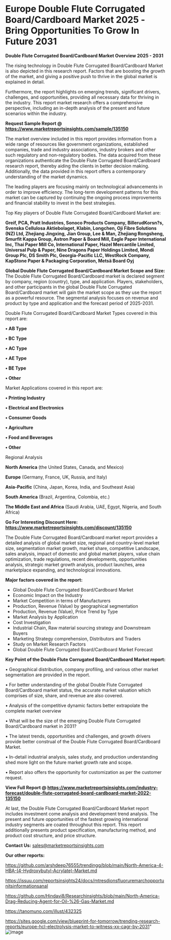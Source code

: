 # Europe Double Flute Corrugated Board/Cardboard Market 2025 -Bring Opportunities To Grow In Future 2031

<Strong> Double Flute Corrugated Board/Cardboard Market Overview 2025 - 2031</strong>

The rising technology in Double Flute Corrugated Board/Cardboard Market is also depicted in this research report. Factors that are boosting the growth of the market, and giving a positive push to thrive in the global market is explained in detail.

Furthermore, the report highlights on emerging trends, significant drivers, challenges, and opportunities, providing all necessary data for thriving in the industry. This report market research offers a comprehensive perspective, including an in-depth analysis of the present and future scenarios within the industry.

<strong>Request Sample Report @ <a href=https://www.marketreportsinsights.com/sample/135150>https://www.marketreportsinsights.com/sample/135150</a></strong>

The market overview included in this report provides information from a wide range of resources like government organizations, established companies, trade and industry associations, industry brokers and other such regulatory and non-regulatory bodies. The data acquired from these organizations authenticate the Double Flute Corrugated Board/Cardboard research report, thereby aiding the clients in better decision making. Additionally, the data provided in this report offers a contemporary understanding of the market dynamics.

The leading players are focusing mainly on technological advancements in order to improve efficiency. The long-term development patterns for this market can be captured by continuing the ongoing process improvements and financial stability to invest in the best strategies.

Top Key players of Double Flute Corrugated Board/Cardboard Market are:

<strong>Greif, PCA, Pratt Industries, Sonoco Products Company, BillerudKorsn?s, Svenska Cellulosa Aktiebolaget, Klabin, Longchen, Oji Fibre Solutions (NZ) Ltd, Zhejiang Jingxing, Jian Group, Lee & Man, Zhejiang Rongsheng, Smurfit Kappa Group, Astron Paper & Board Mill, Eagle Paper International Inc, Thai Paper Mill Co, International Paper, Hazel Mercantile Limited, Universal Pulp & Paper, Nine Dragons Paper Holdings Limited, Mondi Group Plc, DS Smith Plc, Georgia-Pacific LLC, WestRock Company, KapStone Paper & Packaging Corporation, Metsä Board Oyj</strong>

<strong><b>Global Double Flute Corrugated Board/Cardboard Market Scope and Size:</b></strong>
The Double Flute Corrugated Board/Cardboard market is declared segment by company, region (country), type, and application. Players, stakeholders, and other participants in the global Double Flute Corrugated Board/Cardboard market will gain the market scope as they use the report as a powerful resource. The segmental analysis focuses on revenue and product by type and application and the forecast period of 2025-2031.

Double Flute Corrugated Board/Cardboard Market Types covered in this report are:

<strong>• AB Type

• BC Type

• AC Type

• AE Type

• BE Type

• Other</strong>

Market Applications covered in this report are:

<strong>• Printing Industry

• Electrical and Electronics

• Consumer Goods

• Agriculture

• Food and Beverages

• Other</strong> 

Regional Analysis

<strong>North America</strong> (the United States, Canada, and Mexico)

<strong>Europe</strong> (Germany, France, UK, Russia, and Italy)

<strong>Asia-Pacific</strong> (China, Japan, Korea, India, and Southeast Asia)

<strong>South America</strong> (Brazil, Argentina, Colombia, etc.)

<strong>The Middle East and Africa</strong> (Saudi Arabia, UAE, Egypt, Nigeria, and South Africa)

<strong>Go For Interesting Discount Here: <a href=https://www.marketreportsinsights.com/discount/135150>https://www.marketreportsinsights.com/discount/135150</a></strong>

The Double Flute Corrugated Board/Cardboard market report provides a detailed analysis of global market size, regional and country-level market size, segmentation market growth, market share, competitive Landscape, sales analysis, impact of domestic and global market players, value chain optimization, trade regulations, recent developments, opportunities analysis, strategic market growth analysis, product launches, area marketplace expanding, and technological innovations.

<strong><b>Major factors covered in the report:</b></strong>
<ul>
  <li>Global Double Flute Corrugated Board/Cardboard Market </li>
  <li>Economic Impact on the Industry</li>
  <li>Market Competition in terms of Manufacturers</li>
  <li>Production, Revenue (Value) by geographical segmentation</li>
  <li>Production, Revenue (Value), Price Trend by Type</li>
  <li>Market Analysis by Application</li>
  <li>Cost Investigation</li>
  <li>Industrial Chain, Raw material sourcing strategy and Downstream Buyers</li>
  <li>Marketing Strategy comprehension, Distributors and Traders</li>
  <li>Study on Market Research Factors</li>
  <li>Global Double Flute Corrugated Board/Cardboard Market Forecast</li>
</ul>

<strong><b>Key Point of the Double Flute Corrugated Board/Cardboard Market report:</b></strong>

• Geographical distribution, company profiling, and various other market segmentation are provided in the report.

• For better understanding of the global Double Flute Corrugated Board/Cardboard market status, the accurate market valuation which comprises of size, share, and revenue are also covered.

• Analysis of the competitive dynamic factors better extrapolate the complete market overview

• What will be the size of the emerging Double Flute Corrugated Board/Cardboard market in 2031?

• The latest trends, opportunities and challenges, and growth drivers provide better construal of the Double Flute Corrugated Board/Cardboard Market.

• In-detail industrial analysis, sales study, and production understanding shed more light on the future market growth rate and scope.

• Report also offers the opportunity for customization as per the customer request.

<strong><b>View Full Report @ <a href=https://www.marketreportsinsights.com/industry-forecast/double-flute-corrugated-board-cardboard-market-2022-135150>https://www.marketreportsinsights.com/industry-forecast/double-flute-corrugated-board-cardboard-market-2022-135150</a></b></strong>


At last, the Double Flute Corrugated Board/Cardboard Market report includes investment come analysis and development trend analysis. The present and future opportunities of the fastest growing international industry segments are coated throughout this report. This report additionally presents product specification, manufacturing method, and product cost structure, and price structure.

<strong>Contact Us:</strong>
sales@marketreportsinsights.com

<strong>Our other reports:</strong>

<a href=https://github.com/arshdeep76555/trendingg/blob/main/North-America-4-HBA-(4-Hydroxybutyl-Acrylate)-Market.md>https://github.com/arshdeep76555/trendingg/blob/main/North-America-4-HBA-(4-Hydroxybutyl-Acrylate)-Market.md</a>

<a href=https://issuu.com/reportsinsights24/docs/mtresdionsfluoruremarchopportunitsinformationsanal>https://issuu.com/reportsinsights24/docs/mtresdionsfluoruremarchopportunitsinformationsanal</a>

<a href=https://github.com/Hindavi8/Researchinsights/blob/main/North-America-Drag-Reducing-Agent-for-Oil-%26-Gas-Market.md>https://github.com/Hindavi8/Researchinsights/blob/main/North-America-Drag-Reducing-Agent-for-Oil-%26-Gas-Market.md</a>

<a href=https://tanomuno.com/illust/432325>https://tanomuno.com/illust/432325</a>

<a href=https://sites.google.com/view/blueprint-for-tomorrow/trending-research-reports/europe-hcl-electrolysis-market-to-witness-xx-cagr-by-2031>https://sites.google.com/view/blueprint-for-tomorrow/trending-research-reports/europe-hcl-electrolysis-market-to-witness-xx-cagr-by-2031</a>"
![image](https://github.com/user-attachments/assets/ce71acc1-ad37-4ea3-bcbe-64e8dbc1c1ed)
